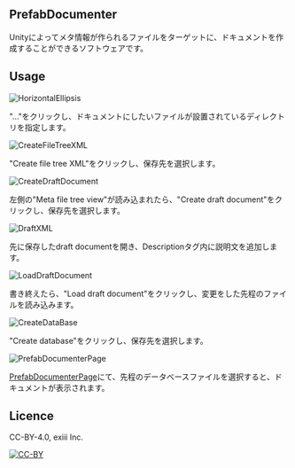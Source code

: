 ## PrefabDocumenter

Unityによってメタ情報が作られるファイルをターゲットに、ドキュメントを作成することができるソフトウェアです。

## Usage

![HorizontalEllipsis](https://i.gyazo.com/533c2ef00176ca4236a384c24b46bbab.png)

"..."をクリックし、ドキュメントにしたいファイルが設置されているディレクトリを指定します。

![CreateFileTreeXML](https://i.gyazo.com/70070d21aee1c2a96f24f23193232c51.png)

"Create file tree XML"をクリックし、保存先を選択します。

![CreateDraftDocument](https://i.gyazo.com/0234bbc2ea499e8d101f3479187719ea.png)

左側の"Meta file tree view"が読み込まれたら、"Create draft document"をクリックし、保存先を選択します。

![DraftXML](https://i.gyazo.com/088ed6588dde2d260c8f28273a10eabb.png)

先に保存したdraft documentを開き、Descriptionタグ内に説明文を追加します。

![LoadDraftDocument](https://i.gyazo.com/7ba17492886ab8b0411c62c158bbd49a.png)

書き終えたら、"Load draft document"をクリックし、変更をした先程のファイルを読み込みます。

![CreateDataBase](https://i.gyazo.com/843a9f677ac664cf211f9cc413a83817.png)

"Create database"をクリックし、保存先を選択します。

![PrefabDocumenterPage](https://i.gyazo.com/581c033c204d35ce4f7c7b8f497a1b21.png)

[PrefabDocumenterPage](https://admiring-shockley-5d1673.netlify.com/)にて、先程のデータベースファイルを選択すると、ドキュメントが表示されます。

## Licence
CC-BY-4.0, exiii Inc.

[![CC-BY](https://licensebuttons.net/l/by/3.0/88x31.png)](https://creativecommons.org/licenses/by/4.0/deed.ja)